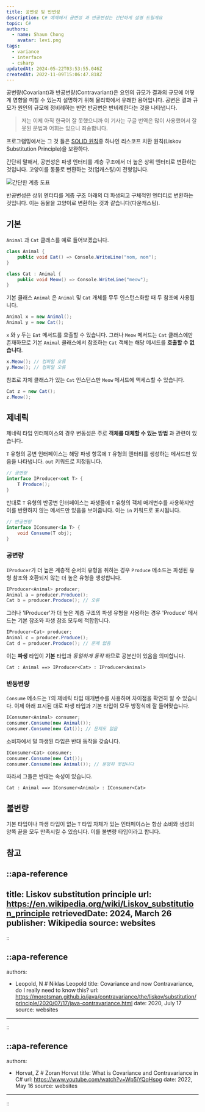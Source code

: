 ```yaml
---
title: 공변성 및 반변성
description: C# 예제에서 공변성 과 반공변성는 간단하게 설명 드릴게요
topic: C#
authors:
  - name: Shaun Chong
    avatar: levi.png
tags:
  - variance
  - interface
  - csharp
updatedAt: 2024-05-22T03:53:55.046Z
createdAt: 2022-11-09T15:06:47.818Z
---
```


공변량(Covariant)과 반공변량(Contravariant)은 요인의 규모가 결과의 규모에 어떻게 영향을 미칠 수 있는지 설명하기 위해 물리학에서 유래한 용어입니다. 공변은 결과 규모가 원인의 규모에 정비례하는 반면 반공변은 반비례한다는 것을 나타냅니다.

<!--more-->

> 저는 이제 아직 한국어 잘 못했으니까 이 기사는 구글 번역은 많이 사용했어서 잘못된 문법과 어휘는 있으니 죄송합니다.

프로그램밍에서는 그 것 들은 [SOLID 원칙](https://www.freecodecamp.org/news/solid-principles-explained-in-plain-english/)중 하나인 리스코프 치환 원칙(Liskov Substitution Principle)을 보완하다.

간단히 말해서, 공변성은 파생 엔터티를 계층 구조에서 더 높은 상위 엔터티로 변환하는 것입니다. 고양이를 동물로 변환하는 것(업캐스팅)이 전형입니다.

![간단한 계층 도표](/images/variance/hierarchy.png)

반공변성은 상위 엔터티를 계층 구조 아래의 더 파생되고 구체적인 엔터티로 변환하는 것입니다. 이는 동물을 고양이로 변환하는 것과 같습니다(다운캐스팅).

## 기본

`Animal` 과 `Cat` 클래스를 예로 들어보겠습니다.

```cs
class Animal {
	public void Eat() => Console.WriteLine("nom, nom");
}

class Cat : Animal {
	public void Meow() => Console.WriteLine("meow");
}
```

기본 클래스 `Animal` 은 `Animal` 및 `Cat` 개체를 무두 인스턴스화할 때 두 참조에 사용됩니다.

```cs
Animal x = new Animal();
Animal y = new Cat();
```

`x` 와 `y` 두는 `Eat` 메서드를 호출할 수 있습니다. 그러나 `Meow` 메서드는 `Cat` 클래스에만 존재하므로 기본 `Animal` 클래스에서 참조하는 `Cat` 객체는 해당 메서드를 **호출할 수 없습니다**.

```cs
x.Meow(); // 컴파일 오류
y.Meow(); // 컴파일 오류
```

참조로 자체 클래스가 있는 `Cat` 인스턴스만 `Meow` 메서드에 액세스할 수 있습니다.

```cs
Cat z = new Cat();
z.Meow();
```

## 제네릭

제네릭 타입 인터페이스의 경우 변동성은 주로 **객체를 대체할 수 있는 방법** 과 관련이 있습니다.

`T` 유형의 공변 인터페이스는 해당 파생 항목에 `T` 유형의 엔터티를 생성하는 메서드만 있음을 나타냅니다. `out` 키워드로 지정됩니다.

```cs
// 공변량
interface IProducer<out T> {
	T Produce();
}
```

반대로 `T` 유형의 반공변 인터페이스는 파생물에 `T` 유형의 객체 매개변수를 사용하지만 이를 반환하지 않는 메서드만 있음을 보여줍니다. 이는 `in` 키워드로 표시됩니다.

```cs
// 반공변량
interface IConsumer<in T> {
	void Consume(T obj);
}
```

### 공변량

`IProducer`가 더 높은 계층적 순서의 유형을 취하는 경우 `Produce` 메소드는 파생된 유형 참조와 호환되지 않는 더 높은 유형을 생성합니다.

```cs
IProducer<Animal> producer;
Animal a = producer.Produce();
Cat b = producer.Produce(); // 오류
```

그러나 'IProducer'가 더 높은 계층 구조의 파생 유형을 사용하는 경우 'Produce' 메서드는 기본 참조와 파생 참조 모두에 적합합니다.

```cs
IProducer<Cat> producer;
Animal c = producer.Produce();
Cat d = producer.Produce(); // 문제 없음
```

이는 **파생** 타입이 **기본** 타입과 _동일하게 동작_ 하므로 공분산이 있음을 의미합니다.

```
Cat : Animal ==> IProducer<Cat> : IProducer<Animal>
```

### 반동변량

`Consume` 메소드는 `T`의 제네릭 타입 매개변수를 사용하며 차이점을 확연히 알 수 있습니다. 이제 아래 표시된 대로 파생 타입과 기본 타입이 모두 방정식에 잘 들어맞습니다.

```cs
IConsumer<Animal> consumer;
consumer.Consume(new Animal());
consumer.Consume(new Cat()); // 문제도 없음
```

소비자에서 덜 파생된 타입은 반대 동작을 갖습니다.

```cs
IConsumer<Cat> consumer;
consumer.Consume(new Cat());
consumer.Consume(new Animal()); // 분명히 못됩니다
```

따라서 그들은 반대는 속성이 있습니다.

```
Cat : Animal ==> IConsumer<Animal> : IConsumer<Cat>
```

## 불변량

기본 타입이나 파생 타입이 없는 `T` 타입 자체가 있는 인터페이스는 항상 소비와 생성의 양쪽 끝을 모두 만족시킬 수 있습니다. 이를 불변량 타입이라고 합니다.

## 참고

<!-- prettier-ignore-start -->
::apa-reference
---
title: Liskov substitution principle
url: https://en.wikipedia.org/wiki/Liskov_substitution_principle
retrievedDate: 2024, March 26
publisher: Wikipedia
source: websites
---
::

::apa-reference
---
authors:
 - Leopold, N # Niklas Leopold
title: Covariance and now Contravariance, do I really need to know this?
url: https://morotsman.github.io/java/contravariance/the/liskov/substitution/principle/2020/07/17/java-contravariance.html
date: 2020, July 17
source: websites
---
::

::apa-reference
---
authors:
 - Horvat, Z # Zoran Horvat
title: What is Covariance and Contravariance in C#
url: https://www.youtube.com/watch?v=Wp5iYQqHspg
date: 2022, May 16
source: websites
---
::
<!-- prettier-ignore-end -->
